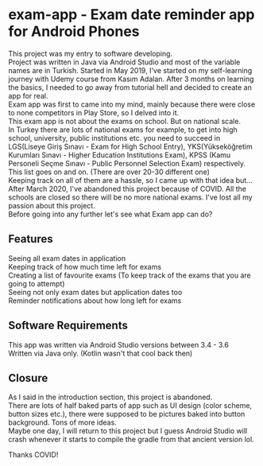 # exam-app - Exam date reminder app for Android Phones

This project was my entry to software developing.  
Project was written in Java via Android Studio and most of the variable names are in Turkish.
Started in May 2019, I've started on my self-learning journey with Udemy course from Kasım Adalan. After 3 months on learning the basics, I needed to go away from tutorial hell and decided to create an app for real.  
Exam app was first to came into my mind, mainly because there were close to none competitors in Play Store, so I delved into it.  
This exam app is not about the exams on school. But on national scale.  
In Turkey there are lots of national exams for example, to get into high school, university, public institutions etc. you need to succeed in LGS(Liseye Giriş Sınavı - Exam for High School Entry), YKS(Yükseköğretim Kurumları Sınavı - Higher Education Institutions Exam), KPSS (Kamu Personeli Seçme Sınavı - Public Personnel Selection Exam) respectively. This list goes on and on. (There are over 20-30 different one)  
Keeping track on all of them are a hassle, so I came up with that idea but...
After March 2020, I've abandoned this project because of COVID. All the schools are closed so there will be no more national exams. I've lost all my passion about this project.  
Before going into any further let's see what Exam app can do? 

## Features

Seeing all exam dates in application  
Keeping track of how much time left for exams  
Creating a list of favourite exams (To keep track of the exams that you are going to attempt)  
Seeing not only exam dates but application dates too  
Reminder notifications about how long left for exams

## Software Requirements

This app was written via Android Studio versions between 3.4 - 3.6  
Written via Java only. (Kotlin wasn't that cool back then)

## Closure

As I said in the introduction section, this project is abandoned.  
There are lots of half baked parts of app such as UI design (color scheme, button sizes etc.), there were supposed to be pictures baked into button background. Tons of more ideas.  
Maybe one day, I will return to this project but I guess Android Studio will crash whenever it starts to compile the gradle from that ancient version lol.  

Thanks COVID!
